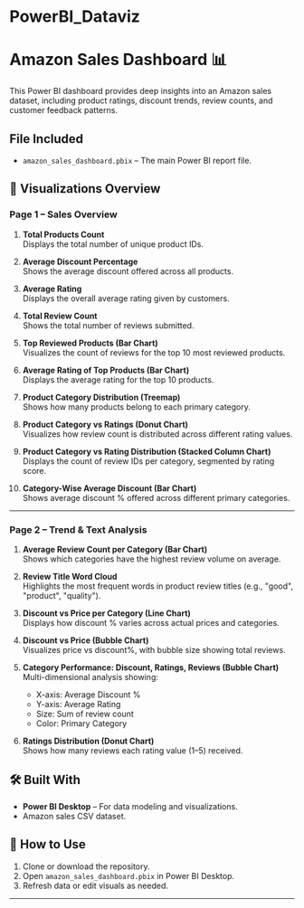 # PowerBI_Dataviz

# Amazon Sales Dashboard 📊

This Power BI dashboard provides deep insights into an Amazon sales dataset, including product ratings, discount trends, review counts, and customer feedback patterns.

## File Included
- `amazon_sales_dashboard.pbix` – The main Power BI report file.

## 📌 Visualizations Overview

### **Page 1 – Sales Overview**
1. **Total Products Count**  
   Displays the total number of unique product IDs.

2. **Average Discount Percentage**  
   Shows the average discount offered across all products.

3. **Average Rating**  
   Displays the overall average rating given by customers.

4. **Total Review Count**  
   Shows the total number of reviews submitted.

5. **Top Reviewed Products (Bar Chart)**  
   Visualizes the count of reviews for the top 10 most reviewed products.

6. **Average Rating of Top Products (Bar Chart)**  
   Displays the average rating for the top 10 products.

7. **Product Category Distribution (Treemap)**  
   Shows how many products belong to each primary category.

8. **Product Category vs Ratings (Donut Chart)**  
   Visualizes how review count is distributed across different rating values.

9. **Product Category vs Rating Distribution (Stacked Column Chart)**  
   Displays the count of review IDs per category, segmented by rating score.

10. **Category-Wise Average Discount (Bar Chart)**  
    Shows average discount % offered across different primary categories.

---

### **Page 2 – Trend & Text Analysis**
1. **Average Review Count per Category (Bar Chart)**  
   Shows which categories have the highest review volume on average.

2. **Review Title Word Cloud**  
   Highlights the most frequent words in product review titles (e.g., "good", "product", "quality").

3. **Discount vs Price per Category (Line Chart)**  
   Displays how discount % varies across actual prices and categories.

4. **Discount vs Price (Bubble Chart)**  
   Visualizes price vs discount%, with bubble size showing total reviews.

5. **Category Performance: Discount, Ratings, Reviews (Bubble Chart)**  
   Multi-dimensional analysis showing:
   - X-axis: Average Discount %
   - Y-axis: Average Rating
   - Size: Sum of review count
   - Color: Primary Category

6. **Ratings Distribution (Donut Chart)**  
   Shows how many reviews each rating value (1–5) received.

## 🛠 Built With
- **Power BI Desktop** – For data modeling and visualizations.
- Amazon sales CSV dataset.

## 🚀 How to Use
1. Clone or download the repository.
2. Open `amazon_sales_dashboard.pbix` in Power BI Desktop.
3. Refresh data or edit visuals as needed.

---
